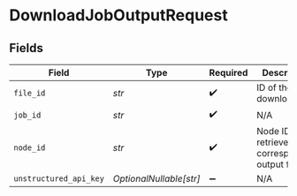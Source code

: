 # DownloadJobOutputRequest


## Fields

| Field                                             | Type                                              | Required                                          | Description                                       |
| ------------------------------------------------- | ------------------------------------------------- | ------------------------------------------------- | ------------------------------------------------- |
| `file_id`                                         | *str*                                             | :heavy_check_mark:                                | ID of the file to download                        |
| `job_id`                                          | *str*                                             | :heavy_check_mark:                                | N/A                                               |
| `node_id`                                         | *str*                                             | :heavy_check_mark:                                | Node ID to retrieve the corresponding output file |
| `unstructured_api_key`                            | *OptionalNullable[str]*                           | :heavy_minus_sign:                                | N/A                                               |